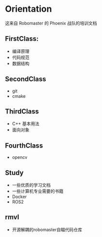 # Orientation
这来自 Robomaster 的 Phoenix 战队的培训文档

## FirstClass:
+ 编译原理
+ 代码规范
+ 数据结构

## SecondClass
+ git
+ cmake

## ThirdClass
+ C++ 基本用法
+ 面向对象

## FourthClass
+ opencv

## Study
+ 一些优质的学习文档
+ 一些计算机专业需要的书籍
+ Docker
+ ROS2

## rmvl
+ 开源解耦的robomaster自瞄代码仓库
